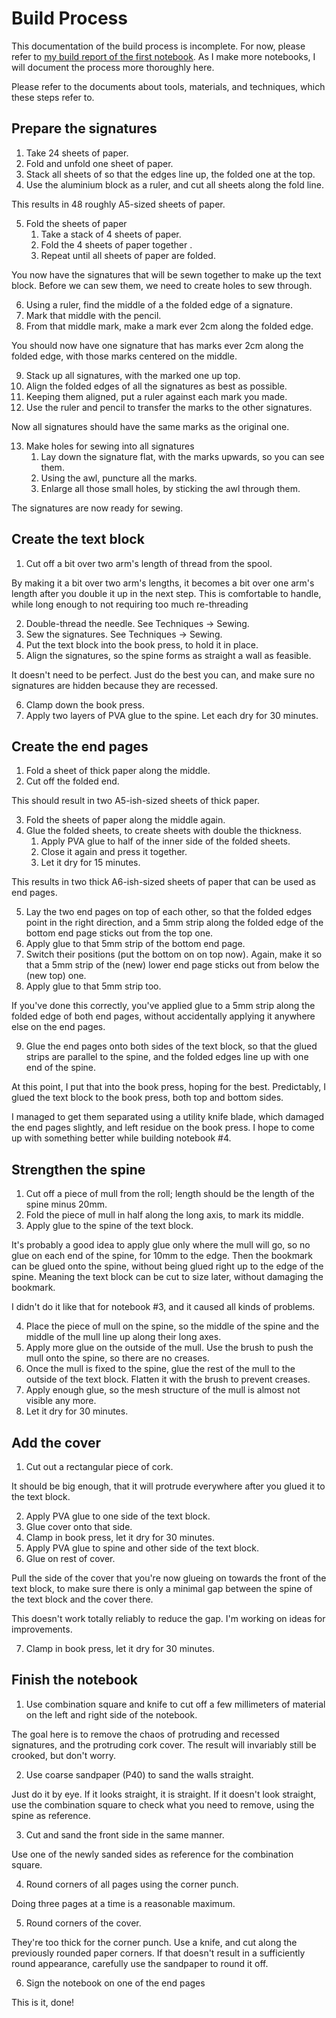# Build Process

This documentation of the build process is incomplete. For now, please refer to [my build report of the first notebook](https://hanno.braun-odw.eu/notes/notebook/). As I make more notebooks, I will document the process more thoroughly here.

Please refer to the documents about tools, materials, and techniques, which these steps refer to.


## Prepare the signatures

1. Take 24 sheets of paper.
2. Fold and unfold one sheet of paper.
3. Stack all sheets of so that the edges line up, the folded one at the top.
4. Use the aluminium block as a ruler, and cut all sheets along the fold line.

This results in 48 roughly A5-sized sheets of paper.

5. Fold the sheets of paper
   1. Take a stack of 4 sheets of paper.
   2. Fold the 4 sheets of paper together .
   3. Repeat until all sheets of paper are folded.

You now have the signatures that will be sewn together to make up the text block. Before we can sew them, we need to create holes to sew through.

6. Using a ruler, find the middle of a the folded edge of a signature.
7. Mark that middle with the pencil.
8. From that middle mark, make a mark ever 2cm along the folded edge.

You should now have one signature that has marks ever 2cm along the folded edge, with those marks centered on the middle.

9. Stack up all signatures, with the marked one up top.
10. Align the folded edges of all the signatures as best as possible.
11. Keeping them aligned, put a ruler against each mark you made.
12. Use the ruler and pencil to transfer the marks to the other signatures.

Now all signatures should have the same marks as the original one.

13. Make holes for sewing into all signatures
    1. Lay down the signature flat, with the marks upwards, so you can see them.
    2. Using the awl, puncture all the marks.
    3. Enlarge all those small holes, by sticking the awl through them.

The signatures are now ready for sewing.


## Create the text block

1. Cut off a bit over two arm's length of thread from the spool.

By making it a bit over two arm's lengths, it becomes a bit over one arm's length after you double it up in the next step. This is comfortable to handle, while long enough to not requiring too much re-threading

2. Double-thread the needle. See Techniques -> Sewing.
3. Sew the signatures. See Techniques -> Sewing.
4. Put the text block into the book press, to hold it in place.
5. Align the signatures, so the spine forms as straight a wall as feasible.

It doesn't need to be perfect. Just do the best you can, and make sure no signatures are hidden because they are recessed.

6. Clamp down the book press.
7. Apply two layers of PVA glue to the spine. Let each dry for 30 minutes.


## Create the end pages

1. Fold a sheet of thick paper along the middle.
2. Cut off the folded end.

This should result in two A5-ish-sized sheets of thick paper.

3. Fold the sheets of paper along the middle again.
4. Glue the folded sheets, to create sheets with double the thickness.
   1. Apply PVA glue to half of the inner side of the folded sheets.
   2. Close it again and press it together.
   3. Let it dry for 15 minutes.

This results in two thick A6-ish-sized sheets of paper that can be used as end pages.

5. Lay the two end pages on top of each other, so that the folded edges point in the right direction, and a 5mm strip along the folded edge of the bottom end page sticks out from the top one.
6. Apply glue to that 5mm strip of the bottom end page.
7. Switch their positions (put the bottom on on top now). Again, make it so that a 5mm strip of the (new) lower end page sticks out from below the (new top) one.
8. Apply glue to that 5mm strip too.

If you've done this correctly, you've applied glue to a 5mm strip along the folded edge of both end pages, without accidentally applying it anywhere else on the end pages.

9. Glue the end pages onto both sides of the text block, so that the glued strips are parallel to the spine, and the folded edges line up with one end of the spine.

At this point, I put that into the book press, hoping for the best. Predictably, I glued the text block to the book press, both top and bottom sides.

I managed to get them separated using a utility knife blade, which damaged the end pages slightly, and left residue on the book press. I hope to come up with something better while building notebook #4.


## Strengthen the spine

1. Cut off a piece of mull from the roll; length should be the length of the spine minus 20mm.
2. Fold the piece of mull in half along the long axis, to mark its middle.
3. Apply glue to the spine of the text block.

It's probably a good idea to apply glue only where the mull will go, so no glue on each end of the spine, for 10mm to the edge. Then the bookmark can be glued onto the spine, without being glued right up to the edge of the spine. Meaning the text block can be cut to size later, without damaging the bookmark.

I didn't do it like that for notebook #3, and it caused all kinds of problems.

4. Place the piece of mull on the spine, so the middle of the spine and the middle of the mull line up along their long axes.
5. Apply more glue on the outside of the mull. Use the brush to push the mull onto the spine, so there are no creases.
6. Once the mull is fixed to the spine, glue the rest of the mull to the outside of the text block. Flatten it with the brush to prevent creases.
7. Apply enough glue, so the mesh structure of the mull is almost not visible any more.
8. Let it dry for 30 minutes.


## Add the cover

1. Cut out a rectangular piece of cork.

It should be big enough, that it will protrude everywhere after you glued it to the text block.

2. Apply PVA glue to one side of the text block.
3. Glue cover onto that side.
4. Clamp in book press, let it dry for 30 minutes.
5. Apply PVA glue to spine and other side of the text block.
6. Glue on rest of cover.

Pull the side of the cover that you're now glueing on towards the front of the text block, to make sure there is only a minimal gap between the spine of the text block and the cover there.

This doesn't work totally reliably to reduce the gap. I'm working on ideas for improvements.

7. Clamp in book press, let it dry for 30 minutes.


## Finish the notebook

1. Use combination square and knife to cut off a few millimeters of material on the left and right side of the notebook.

The goal here is to remove the chaos of protruding and recessed signatures, and the protruding cork cover. The result will invariably still be crooked, but don't worry.

2. Use coarse sandpaper (P40) to sand the walls straight.

Just do it by eye. If it looks straight, it is straight. If it doesn't look straight, use the combination square to check what you need to remove, using the spine as reference.

3. Cut and sand the front side in the same manner.

Use one of the newly sanded sides as reference for the combination square.

4. Round corners of all pages using the corner punch.

Doing three pages at a time is a reasonable maximum.

5. Round corners of the cover.

They're too thick for the corner punch. Use a knife, and cut along the previously rounded paper corners. If that doesn't result in a sufficiently round appearance, carefully use the sandpaper to round it off.

6. Sign the notebook on one of the end pages

This is it, done!
